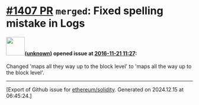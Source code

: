 # [\#1407 PR](https://github.com/ethereum/solidity/pull/1407) `merged`: Fixed spelling mistake in Logs

#### <img src="(unknown)" width="50">[(unknown)]((unknown)) opened issue at [2016-11-21 11:27](https://github.com/ethereum/solidity/pull/1407):

Changed 'maps all they way up to the block level' to 'maps all the way up to the block level'.




-------------------------------------------------------------------------------



[Export of Github issue for [ethereum/solidity](https://github.com/ethereum/solidity). Generated on 2024.12.15 at 06:45:24.]
